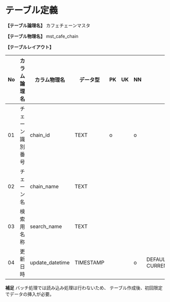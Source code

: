 # テーブル定義

**【テーブル論理名】**
カフェチェーンマスタ

**【テーブル物理名】**
mst_cafe_chain

**【テーブルレイアウト】**

| No  | カラム論理名        | カラム物理名              | データ型  | PK  | UK  | NN  | コメント                    |
| --- | ------------------- | ------------------------  | --------- | --- | --- | --- | --------------------------- |
| 01  | チェーン識別番号    | chain_id                  | TEXT      | o   |     | o   |                             |
| 02  | チェーン名          | chain_name                | TEXT      |     |     |     |                             |
| 03  | 検索用名称          | search_name               | TEXT      |     |     |     |                             |
| 04  | 更新日時            | update_datetime           | TIMESTAMP |     |     | o   | DEFAULT CURRENT_TIMESTAMP   |

**補足**
バッチ処理では読み込み処理は行わないため、
テーブル作成後、初回限定でデータの挿入が必要。
